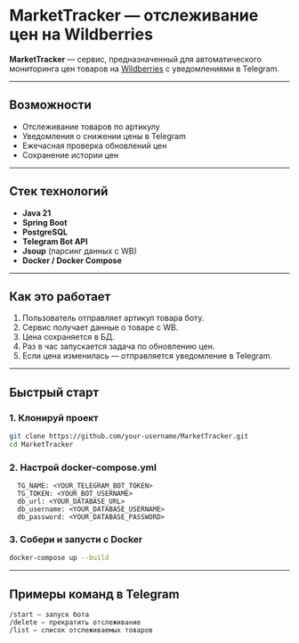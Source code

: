 # MarketTracker — отслеживание цен на Wildberries

**MarketTracker** — сервис, предназначенный для автоматического мониторинга цен товаров на [Wildberries](https://www.wildberries.ru/) с уведомлениями в Telegram.

---

##  Возможности

- Отслеживание товаров по артикулу
- Уведомления о снижении цены в Telegram
- Ежечасная проверка обновлений цен
- Сохранение истории цен
---

##  Стек технологий

- **Java 21**
- **Spring Boot**
- **PostgreSQL**
- **Telegram Bot API**
- **Jsoup** (парсинг данных с WB)
- **Docker / Docker Compose**

---

## Как это работает

1. Пользователь отправляет артикул товара боту.
2. Сервис получает данные о товаре с WB.
3. Цена сохраняется в БД.
4. Раз в час запускается задача по обновлению цен.
5. Если цена изменилась — отправляется уведомление в Telegram.

---

##  Быстрый старт

### 1. Клонируй проект

```bash
git clone https://github.com/your-username/MarketTracker.git
cd MarketTracker
```

### 2. Настрой docker-compose.yml

```environment:
  TG_NAME: <YOUR_TELEGRAM_BOT_TOKEN>
  TG_TOKEN: <YOUR_BOT_USERNAME>
  db_url: <YOUR_DATABASE_URL>
  db_username: <YOUR_DATABASE_USERNAME>
  db_password: <YOUR_DATABASE_PASSWORD>
```

### 3. Собери и запусти с Docker

```bash
docker-compose up --build
```

---

##  Примеры команд в Telegram

```
/start — запуск бота
/delete — прекратить отслеживание
/list — список отслеживаемых товаров
```
